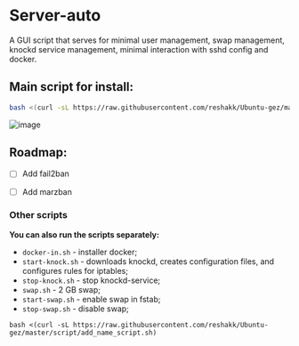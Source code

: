 # Server-auto

A GUI script that serves for minimal user management, swap management, knockd service management, minimal interaction with sshd config and docker.

## Main script for install:
``` bash
bash <(curl -sL https://raw.githubusercontent.com/reshakk/Ubuntu-gez/master/main-script.sh)
```

![image](https://github.com/reshakk/Server-auto/blob/main/GUI.png)

## Roadmap:
- [ ] Add fail2ban
- [ ] Add marzban


### Other scripts
**You can also run the scripts separately:**
- `docker-in.sh` - installer docker;
- `start-knock.sh` - downloads knockd, creates configuration files, and configures rules for iptables;
- `stop-knock.sh` - stop knockd-service;
- `swap.sh` - 2 GB swap;
- `start-swap.sh` - enable swap in fstab;
- `stop-swap.sh` - disable swap;

```
bash <(curl -sL https://raw.githubusercontent.com/reshakk/Ubuntu-gez/master/script/add_name_script.sh)
```
